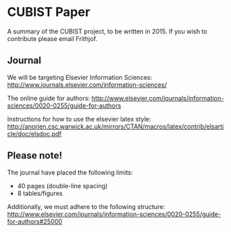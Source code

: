# CUBIST Paper

A summary of the CUBIST project, to be written in 2015.
If you wish to contribute please email Frithjof.

## Journal
We will be targeting Elsevier Information Sciences:
http://www.journals.elsevier.com/information-sciences/

The online guide for authors:
http://www.elsevier.com/journals/information-sciences/0020-0255/guide-for-authors

Instructions for how to use the elsevier latex style:
http://anorien.csc.warwick.ac.uk/mirrors/CTAN/macros/latex/contrib/elsarticle/doc/elsdoc.pdf

## Please note!

The journal have placed the following limits:

* 40 pages (double-line spacing)
* 8 tables/figures

Additionally, we must adhere to the following structure:
http://www.elsevier.com/journals/information-sciences/0020-0255/guide-for-authors#25000